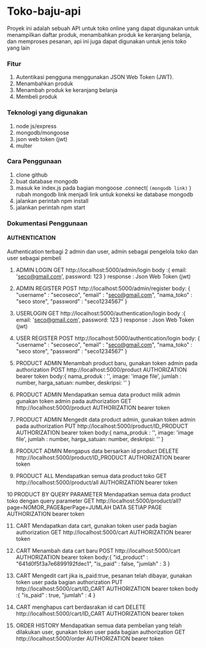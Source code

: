 # Toko-baju-api
Proyek ini adalah sebuah API untuk toko online yang dapat digunakan untuk menampilkan daftar produk, menambahkan produk ke keranjang belanja, dan memproses pesanan, api ini juga dapat digunakan untuk jenis toko yang lain

### Fitur
1. Autentikasi pengguna menggunakan JSON Web Token (JWT).
2. Menambahkan produk 
3. Menambah produk ke keranjang belanja
4. Membeli produk

### Teknologi yang digunakan
1. node js/express
2. mongodb/mongoose
3. json web token (jwt)
4. multer

### Cara Penggunaan
1. clone github
2. buat database mongodb
3. masuk ke index.js pada bagian 
mongoose
  .connect(
    `(mongodb link)`
  )
rubah mongodb link menjadi link untuk koneksi ke database mongodb
4. jalankan perintah npm install
5. jalankan perintah npm start

### Dokumentasi Penggunaan

#### AUTHENTICATION
Authentication terbagi 2 admin dan user, admin sebagai pengelola toko dan user sebagai pembeli

1. ADMIN LOGIN
GET http://localhost:5000/admin/login
body :{
  email: 'seco@gmail.com',
  password: 123
}
response : Json Web Token (jwt)

2. ADMIN REGISTER
POST http://localhost:5000/admin/register
body: {
    "username" : "secoseco",
    "email" : "seco@gmail.com",
    "nama_toko" : "seco store",
    "password" : "seco1234567"
}

3. USERLOGIN
GET http://localhost:5000/authentication/login
body :{
  email: 'seco@gmail.com',
  password: 123
}
response : Json Web Token (jwt)


4. USER REGISTER
POST http://localhost:5000/authentication/login
body: {
    "username" : "secoseco",
    "email" : "seco@gmail.com",
    "nama_toko" : "seco store",
    "password" : "seco1234567"
}

5. PRODUCT ADMIN
Menambah product baru, gunakan token admin pada authorization
POST http://localhost:5000/product
AUTHORIZATION bearer token
body:{
  nama_produk : '',
  image: 'image file',
  jumlah : number,
  harga_satuan: number,
  deskripsi: ''
}

6. PRODUCT ADMIN
Mendapatkan semua data product milik admin gunakan token admin pada authorization
GET http://localhost:5000/product
AUTHORIZATION bearer token

7. PRODUCT ADMIN
Mengedit data product admin, gunakan token admin pada authorization
PUT http://localhost:5000/product/ID_PRODUCT
AUTHORIZATION bearer token
body:{
  nama_produk : '',
  image: 'image file',
  jumlah : number,
  harga_satuan: number,
  deskripsi: ''
}

8. PRODUCT ADMIN
Mengapus data bersarkan id product
DELETE http://localhost:5000/product/ID_PRODUCT
AUTHORIZATION bearer token

9. PRODUCT ALL
Mendapatkan semua data product toko
GET http://localhost:5000/product/all
AUTHORIZATION bearer token

10 PRODUCT BY QUERY PARAMETER
Mendapatkan semua data product toko dengan query parameter
GET http://localhost:5000/product/all?page=NOMOR_PAGE&perPage=JUMLAH DATA SETIAP PAGE
AUTHORIZATION bearer token

11. CART
Mendapatkan data cart, gunakan token user pada bagian authorization
GET http://localhost:5000/cart
AUTHORIZATION bearer token

12. CART
Menambah data cart baru
POST http://localhost:5000/cart
AUTHORIZATION bearer token
body:{
    "id_product" : "641d0f5f3a7e6899192fdec1",
    "is_paid" : false,
    "jumlah" : 3
}

13. CART
Mengedit cart jika is_paid:true, pesanan telah dibayar, gunakan token user pada bagian authorization
PUT http://localhost:5000/cart/ID_CART
AUTHORIZATION bearer token
body :{
    "is_paid" : true,
    "jumlah" : 4
}

14. CART
menghapus cart berdasrakan id cart
DELETE http://localhost:5000/cart/ID_CART
AUTHORIZATION bearer token

15. ORDER HISTORY
Mendapatkan semua data pembelian yang telah dilakukan user, gunakan token user pada bagian authorization
GET http://localhost:5000/order
AUTHORIZATION bearer token
